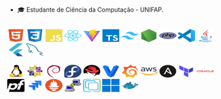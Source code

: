 
- 🎓 Estudante de Ciência da Computação - UNIFAP.

  
<div style="display: inline_block"><br>
  <img  alt="alujohn-html" height="30" width="40" src="https://raw.githubusercontent.com/devicons/devicon/master/icons/html5/html5-original.svg">
  <img  alt="alujohn-css" height="30" width="40" src="https://raw.githubusercontent.com/devicons/devicon/master/icons/css3/css3-original.svg">
  <img  alt="alujohn-js" height="30" width="40" src="https://raw.githubusercontent.com/devicons/devicon/master/icons/javascript/javascript-plain.svg">
  <img  alt="alujohn-react" height="30" width="40" src="https://raw.githubusercontent.com/devicons/devicon/2ae2a900d2f041da66e950e4d48052658d850630/icons/react/react-original.svg">
  <img  alt="alujohn-vitejs" height="30" width="40" src="https://raw.githubusercontent.com/devicons/devicon/ca28c779441053191ff11710fe24a9e6c23690d6/icons/vitejs/vitejs-original.svg">
  <img  alt="alujohn-typescript" height="30" width="40" src="https://raw.githubusercontent.com/devicons/devicon/ca28c779441053191ff11710fe24a9e6c23690d6/icons/typescript/typescript-original.svg">
  <img  alt="alujohn-tailwind" height="30" width="40" src="https://raw.githubusercontent.com/devicons/devicon/ca28c779441053191ff11710fe24a9e6c23690d6/icons/tailwindcss/tailwindcss-original.svg">
  <img  alt="alujohn-nodejs" height="30" width="40" src="https://raw.githubusercontent.com/devicons/devicon/2ae2a900d2f041da66e950e4d48052658d850630/icons/nodejs/nodejs-original.svg">
  <img  alt="alujohn-php" height="30" width="40" src="https://raw.githubusercontent.com/devicons/devicon/ca28c779441053191ff11710fe24a9e6c23690d6/icons/php/php-original.svg">
  <img  alt="alujohn-vscode" height="30" width="40" src="https://github.com/devicons/devicon/blob/master/icons/vscode/vscode-original.svg">
  <img  alt="alujohn-java" height="30" width="40" src="https://raw.githubusercontent.com/devicons/devicon/ca28c779441053191ff11710fe24a9e6c23690d6/icons/java/java-original.svg">
  <img  alt="alujohn-flutter" height="30" width="40" src="https://raw.githubusercontent.com/devicons/devicon/ca28c779441053191ff11710fe24a9e6c23690d6/icons/flutter/flutter-original.svg">
  <img  alt="alujohn-mysql" height="30" width="40" src="https://raw.githubusercontent.com/devicons/devicon/ca28c779441053191ff11710fe24a9e6c23690d6/icons/mysql/mysql-original.svg">
  <br></br>
  <img  alt="alujohn-linux" height="30" width="40" src="https://raw.githubusercontent.com/devicons/devicon/ca28c779441053191ff11710fe24a9e6c23690d6/icons/linux/linux-original.svg"> 
  <img  alt="alujohn-centos" height="30" width="40" src="https://raw.githubusercontent.com/devicons/devicon/ca28c779441053191ff11710fe24a9e6c23690d6/icons/centos/centos-original.svg">
  <img  alt="alujohn-debian" height="30" width="40" src="https://raw.githubusercontent.com/devicons/devicon/ca28c779441053191ff11710fe24a9e6c23690d6/icons/debian/debian-original.svg">
  <img  alt="alujohn-fedora" height="30" width="40" src="https://raw.githubusercontent.com/devicons/devicon/ca28c779441053191ff11710fe24a9e6c23690d6/icons/fedora/fedora-original.svg">
  <img  alt="alujohn-redhat" height="30" width="40" src="https://raw.githubusercontent.com/devicons/devicon/ca28c779441053191ff11710fe24a9e6c23690d6/icons/redhat/redhat-original.svg">
  <img  alt="alujohn-vagrant" height="30" width="40" src="https://raw.githubusercontent.com/devicons/devicon/ca28c779441053191ff11710fe24a9e6c23690d6/icons/vagrant/vagrant-original.svg">
  <img  alt="alujohn-grafana" height="30" width="40" src="https://raw.githubusercontent.com/devicons/devicon/ca28c779441053191ff11710fe24a9e6c23690d6/icons/grafana/grafana-original.svg">
  <img  alt="alujohn-aws" height="30" width="40" src="https://raw.githubusercontent.com/devicons/devicon/ca28c779441053191ff11710fe24a9e6c23690d6/icons/amazonwebservices/amazonwebservices-original-wordmark.svg">
  <img  alt="alujohn-ansible" height="30" width="40" src="https://raw.githubusercontent.com/devicons/devicon/ca28c779441053191ff11710fe24a9e6c23690d6/icons/ansible/ansible-original.svg">
  <img  alt="alujohn-terraform" height="30" width="40" src="https://raw.githubusercontent.com/devicons/devicon/ca28c779441053191ff11710fe24a9e6c23690d6/icons/terraform/terraform-original.svg"> 
  <img  alt="alujohn-oracle" height="30" width="40" src="https://raw.githubusercontent.com/devicons/devicon/ca28c779441053191ff11710fe24a9e6c23690d6/icons/oracle/oracle-original.svg">
  <img  alt="alujohn-pfsense" height="30" width="40" src="https://raw.githubusercontent.com/devicons/devicon/ca28c779441053191ff11710fe24a9e6c23690d6/icons/pfsense/pfsense-original.svg">
  <img  alt="alujohn-jira" height="30" width="40" src="https://raw.githubusercontent.com/devicons/devicon/ca28c779441053191ff11710fe24a9e6c23690d6/icons/jira/jira-original.svg">
  <img  alt="alujohn-prometheus" height="30" width="40" src="https://raw.githubusercontent.com/devicons/devicon/ca28c779441053191ff11710fe24a9e6c23690d6/icons/prometheus/prometheus-original.svg">
  <img  alt="alujohn-putty" height="30" width="40" src="https://raw.githubusercontent.com/devicons/devicon/ca28c779441053191ff11710fe24a9e6c23690d6/icons/putty/putty-original.svg">
  <img  alt="alujohn-vsphere" height="30" width="40" src="https://raw.githubusercontent.com/devicons/devicon/ca28c779441053191ff11710fe24a9e6c23690d6/icons/vsphere/vsphere-original.svg">
  <img  alt="alujohn-windows11" height="30" width="40" src="https://raw.githubusercontent.com/devicons/devicon/ca28c779441053191ff11710fe24a9e6c23690d6/icons/windows11/windows11-original.svg"> 
  <img  alt="alujohn-docker" height="30" width="40" src="https://raw.githubusercontent.com/devicons/devicon/ca28c779441053191ff11710fe24a9e6c23690d6/icons/docker/docker-original.svg">
  <br></br> 
</div>
